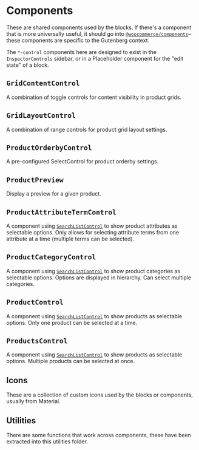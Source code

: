 # Components

These are shared components used by the blocks. If there's a component that is more universally useful, it should go into [`@woocommerce/components`](https://github.com/woocommerce/woocommerce-admin/tree/master/packages/components)– these components are specific to the Gutenberg context.

The `*-control` components here are designed to exist in the `InspectorControls` sidebar, or in a Placeholder component for the "edit state" of a block.

## `GridContentControl`

A combination of toggle controls for content visibility in product grids.

## `GridLayoutControl`

A combination of range controls for product grid layout settings.

## `ProductOrderbyControl`

A pre-configured SelectControl for product orderby settings.

## `ProductPreview`

Display a preview for a given product.

## `ProductAttributeTermControl`

A component using [`SearchListControl`](https://woocommerce.github.io/woocommerce-admin/#/components/packages/search-list-control) to show product attributes as selectable options. Only allows for selecting attribute terms from one attribute at a time (multiple terms can be selected).

## `ProductCategoryControl`

A component using [`SearchListControl`](https://woocommerce.github.io/woocommerce-admin/#/components/packages/search-list-control) to show product categories as selectable options. Options are displayed in hierarchy. Can select multiple categories.

## `ProductControl`

A component using [`SearchListControl`](https://woocommerce.github.io/woocommerce-admin/#/components/packages/search-list-control) to show products as selectable options. Only one product can be selected at a time.

## `ProductsControl`

A component using [`SearchListControl`](https://woocommerce.github.io/woocommerce-admin/#/components/packages/search-list-control) to show products as selectable options. Multiple products can be selected at once.

## Icons

These are a collection of custom icons used by the blocks or components, usually from Material.

## Utilities

There are some functions that work across components, these have been extracted into this utilities folder.
